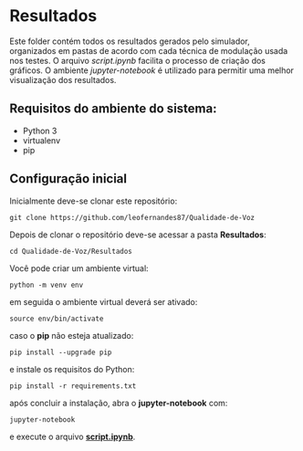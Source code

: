 # Resultados

Este folder contém todos os resultados gerados pelo simulador, organizados em pastas de acordo com cada técnica de modulação usada nos testes.
O arquivo *script.ipynb* facilita o processo de criação dos gráficos. O ambiente *jupyter-notebook* é utilizado para permitir uma melhor visualização dos resultados.

## Requisitos do ambiente do sistema:

- Python 3
- virtualenv
- pip

## Configuração inicial 

Inicialmente deve-se clonar este repositório:

```
git clone https://github.com/leofernandes87/Qualidade-de-Voz
```
Depois de clonar o repositório deve-se acessar a pasta **Resultados**:

```
cd Qualidade-de-Voz/Resultados
```
Você pode criar um ambiente virtual:

```
python -m venv env
```
em seguida o ambiente virtual deverá ser ativado:
```
source env/bin/activate
```
caso o **pip** não esteja atualizado:
```
pip install --upgrade pip
```
e instale os requisitos do Python:
```
pip install -r requirements.txt
```
após concluir a instalação, abra o **jupyter-notebook** com:
```
jupyter-notebook
```
e execute o arquivo  **[script.ipynb](https://github.com/leofernandes87/Qualidade-de-Voz/blob/master/Resultados/script.ipynb)**.
